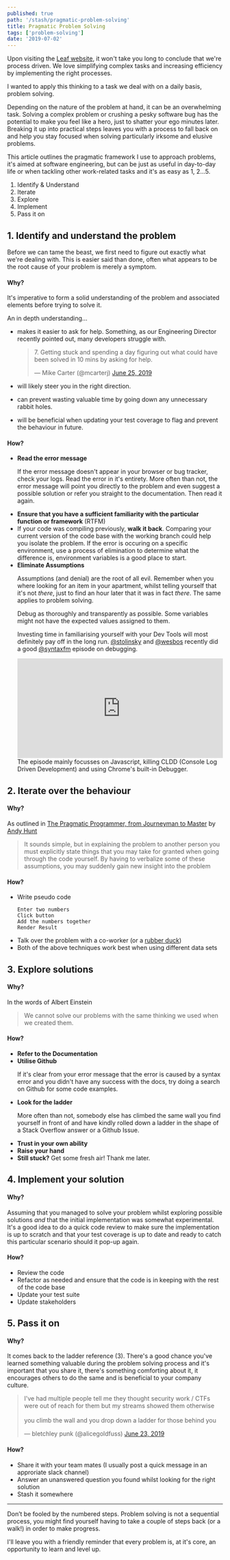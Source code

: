 ```yaml
---
published: true
path: '/stash/pragmatic-problem-solving'
title: Pragmatic Problem Solving
tags: ['problem-solving']
date: '2019-07-02'
---
```


Upon visiting the [Leaf website](http://www.weareleaf.com), it won't take you long to conclude that we're process driven. We love simplifying complex tasks and increasing efficiency by implementing the right processes.

I wanted to apply this thinking to a task we deal with on a daily basis, problem solving.

Depending on the nature of the problem at hand, it can be an overwhelming task. Solving a complex problem or crushing a pesky software bug has the potential to make you feel like a hero, just to shatter your ego minutes later. Breaking it up into practical steps leaves you with a process to fall back on and help you stay focused when solving particularly irksome and elusive problems.

This article outlines the pragmatic framework I use to approach problems, it's aimed at software engineering, but can be just as useful in day-to-day life or when tackling other work-related tasks and it's as easy as 1, 2...5.

<ol>
  <li>Identify & Understand</li>
  <li>Iterate</li>
  <li>Explore</li>
  <li>Implement</li>
  <li>Pass it on</li>
</ol>

## 1. Identify and understand the problem

Before we can tame the beast, we first need to figure out exactly what we're dealing with. This is easier said than done, often what appears to be the root cause of your problem is merely a symptom.

#### Why?

It's imperative to form a solid understanding of the problem and associated elements before trying to solve it.

<p>
  An in depth understanding...
  <ul>
    <li>
      <p>makes it easier to ask for help. Something, as our Engineering Director recently pointed out, many developers struggle with.</p>
      <blockquote class="twitter-tweet"><p lang="en" dir="ltr">7. Getting stuck and spending a day figuring out what could have been solved in 10 mins by asking for help.</p>&mdash; Mike Carter (@mcarterj) <a href="https://twitter.com/mcarterj/status/1143626584655650816?ref_src=twsrc%5Etfw">June 25, 2019</a></blockquote> <script async src="https://platform.twitter.com/widgets.js" charset="utf-8"></script>
    </li>
    <li>
      will likely steer you in the right direction.
    </li>
    <li>
      <p>can prevent wasting valuable time by going down any unnecessary rabbit holes.</p>
    </li>
    <li>
      <p>will be beneficial when updating your test coverage to flag and prevent the behaviour in future.</p>
    </li>
  </ul>
</p>

#### How?

<ul>
  <li><b>Read the error message</b><p>If the error message doesn't appear in your browser or bug tracker, check your logs. Read the error in it's entirety. More often than not, the error message will point you directly to the problem and even suggest a possible solution or refer you straight to the documentation. Then read it again.</p>
  </li>
  <li><b>Ensure that you have a sufficient familiarity with the particular function or framework</b> (RTFM)</li>
  <li>
    If your code was compiling previously, <b>walk it back</b>. Comparing your current version of the code base with the working branch could help you isolate the problem. If the error is occuring on a specific environment, use a process of elimination to determine what the difference is, environment variables is a good place to start.
  </li>
  <li>
    <b>Eliminate Assumptions</b>
    <p>
      Assumptions (and denial) are the root of all evil. Remember when you where looking for an item in your apartment, whilst telling yourself that it's not <i>there</i>, just to find an hour later that it was in fact <i>there</i>. The same applies to problem solving.
    </p>
    <p>
      Debug as thoroughly and transparently as possible. Some variables might not have the expected values assigned to them.
    <p>
    Investing time in familiarising yourself with your Dev Tools will most definitely pay off in the long run. <a href="https://twitter.com/stolinski"  target="_blank" >@stolinsky</a> and <a href="https://twitter.com/wesbos"  target="_blank" >@wesbos</a> recently did a good <a href="https://twitter.com/syntaxfm"  target="_blank" >@syntaxfm</a> episode on debugging.
    </p>
    <iframe src="https://open.spotify.com/embed-podcast/episode/3xo35XDcLxlODRItBSEQEb" width="100%" height="232" frameborder="0" allowtransparency="true" allow="encrypted-media"></iframe>
    The episode mainly focusses on Javascript, killing CLDD (Console Log Driven Development) and using Chrome's built-in Debugger.
  </li>
</ul>

## 2. Iterate over the behaviour

#### Why?

As outlined in <a href="https://pragprog.com/book/tpp20/the-pragmatic-programmer-20th-anniversary-edition" target="_blank">The Pragmatic Programmer, from Journeyman to Master</a> by <a href="https://twitter.com/pragmaticandy" target="_blank">Andy Hunt</a>

<blockquote>It sounds simple, but in explaining the problem to another person you must explicitly state things that you may take for
granted when going through the code yourself. By having to verbalize some of these assumptions, you may suddenly
gain new insight into the problem</blockquote>

#### How?

<ul>
<li>Write pseudo code</li>

```
Enter two numbers
Click button
Add the numbers together
Render Result
```

<li>Talk over the problem with a co-worker (or a <a href="https://en.wikipedia.org/wiki/Rubber_duck_debugging" target="_blank">rubber duck</a>)</li>
<li>Both of the above techniques work best when using different data sets</li>
</ul>

## 3. Explore solutions

#### Why?

In the words of Albert Einstein

<blockquote>We cannot solve our problems with the same thinking we used when we created them.</blockquote>

#### How?

<ul>
  <li><b>Refer to the Documentation</b></li>
  <li><b>Utilise Github</b>
  <p>If it's clear from your error message that the error is caused by a syntax error and you didn't have any success with the docs, try doing a search on Github for some code examples.</p>
  </li>
  <li><b>Look for the ladder</b>
  <p>More often than not, somebody else has climbed the same wall you find yourself in front of and have kindly rolled down a ladder in the shape of a Stack Overflow answer or a Github Issue.</p>
  </li>
  <li><b>Trust in your own ability</b></li>
  <li><b>Raise your hand</b></li>
  <li><b>Still stuck?</b> Get some fresh air! Thank me later.</li>
</ul>

## 4. Implement your solution

#### Why?

Assuming that you managed to solve your problem whilst exploring possible solutions <i>and</i> that the initial implementation was somewhat experimental. It's a good idea to do a quick code review to make sure the implementation is up to scratch and that your test coverage is up to date and ready to catch this particular scenario should it pop-up again.

#### How?

<ul>
  <li>Review the code</li>
  <li>Refactor as needed and ensure that the code is in keeping with the rest of the code base</li>
  <li>Update your test suite</li>
  <li>Update stakeholders</li>
</ul>

## 5. Pass it on

#### Why?

It comes back to the ladder reference (3). There's a good chance you've learned something valuable during the problem solving process and it's important that you share it, there's something comforting about it, it encourages others to do the same and is beneficial to your company culture.

<blockquote class="twitter-tweet"><p lang="en" dir="ltr">I&#39;ve had multiple people tell me they thought security work / CTFs were out of reach for them but my streams showed them otherwise <br><br>you climb the wall and you drop down a ladder for those behind you</p>&mdash; bletchley punk (@alicegoldfuss) <a href="https://twitter.com/alicegoldfuss/status/1142872874832674818?ref_src=twsrc%5Etfw">June 23, 2019</a></blockquote> <script async src="https://platform.twitter.com/widgets.js" charset="utf-8"></script>

#### How?

<ul>
  <li>Share it with your team mates (I usually post a quick message in an approriate slack channel)</li>
  <li>Answer an unanswered question you found whilst looking for the right solution</li>
  <li>Stash it somewhere</li>
</ul>

<hr>

Don’t be fooled by the numbered steps. Problem solving is not a sequential process, you might find yourself having to take a couple of steps back (or a walk!) in order to make progress.

I'll leave you with a friendly reminder that every problem is, at it's core, an opportunity to learn and level up.
